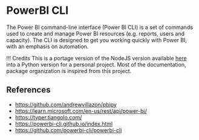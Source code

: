 # PowerBI CLI

The Power BI command-line interface (Power BI CLI) is a set of commands used to create and manage Power BI resources (e.g. reports, users and capacity). The CLI is designed to get you working quickly with Power BI, with an emphasis on automation.

!!! Credits
    This is a portage version of the NodeJS version available [here](https://github.com/powerbi-cli/powerbi-cli) into a Python version for a personal project.
    Most of the documentation, package organization is inspired from this project.

## References

- https://github.com/andrewvillazon/pbipy
- https://learn.microsoft.com/en-us/rest/api/power-bi/
- https://typer.tiangolo.com/
- https://powerbi-cli.github.io/index.html
- https://github.com/powerbi-cli/powerbi-cli